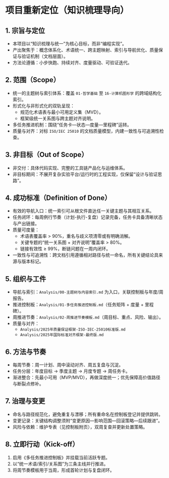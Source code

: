 # 项目重新定位（知识梳理导向）

## 1. 宗旨与定位

- 本项目以“知识梳理与统一”为核心目标，而非“编程实现”。
- 产出聚焦于：概念体系化、术语统一、跨主题映射、索引与导航优化、质量保证与验证机制（文档层面）。
- 方法论遵循：小步快跑、持续对齐、度量驱动、可验证迭代。

## 2. 范围（Scope）

- 统一的主题树与索引体系：覆盖 `01-哲学基础` 至 `16-计算机图形学` 的跨域结构化索引。
- 形式化与非形式化的双轨呈现：
  - 规范化术语表与最小可用定义集（MVD）。
  - 框架级统一关系图与跨主题对齐说明。
- 多任务推进机制：围绕“任务卡—状态—度量—里程碑”运转。
- 质量与对齐：对标 `ISO/IEC 25010` 的文档质量模型，内建一致性与可追溯性检查。

## 3. 非目标（Out of Scope）

- 非交付：具体代码实现、完整的工具链产品化与运维体系。
- 非目标期间：不展开复杂实验平台/运行时的工程实现，仅保留“设计与验证思路”。

## 4. 成功标准（Definition of Done）

- 有效的导航入口：统一索引可从根文件直达任一关键主题与其相互关系。
- 任务闭环：每周例行节奏（计划-执行-复盘）记录完备，任务卡具备清晰状态与产出链接。
- 质量可度量：
  - 术语表覆盖率 > 90%，重名与歧义项清零或有明确消解。
  - 关键专题的“统一关系图 + 对齐说明”覆盖率 > 80%。
  - 链接有效性 ≥ 99%，断链问题在一周内闭环。
- 一致性与可追溯性：跨文档引用遵循相对路径与统一命名，所有关键结论具来源与版本标记。

## 5. 组织与工件

- 导航与索引：`Analysis/00-主题树与内容索引.md` 为入口，关联控制板与年度/周报告。
- 推进控制板：`Analysis/01-多任务推进控制板.md`（任务矩阵 + 度量 + 里程碑）。
- 周推进节奏：`Analysis/02-周推进节奏模板.md`（周目标、重点、风险、输出）。
- 质量与对齐：
  - `Analysis/2025年质量保证框架-ISO-IEC-25010标准版.md`
  - `Analysis/2025年国际标准对齐框架-最终版.md`

## 6. 方法与节奏

- 每周节奏：周一计划、周中滚动对齐、周五复盘与沉淀。
- 任务分层：年度目标 → 季度主题 → 月度专题 → 周任务卡。
- 渐进整合：先最小可用（MVP/MVD），再做深度统一；优先保障高价值路径与断裂点修补。

## 7. 治理与变更

- 命名与路径规范化，避免重复与漂移；所有重命名在控制板登记并提供跳转。
- 变更记录：关键结构调整须附“变更原因—影响范围—回滚策略—后续跟进”。
- 风险与依赖：维护专表（见控制板附页），双周复查并更新处置策略。

## 8. 立即行动（Kick-off）

1) 启用《多任务推进控制板》并挂载当前活跃专题。
2) 以“统一术语/索引/关系图”为三条主线并行推进。
3) 将周节奏模板用于当周，形成首轮计划与复盘闭环。
